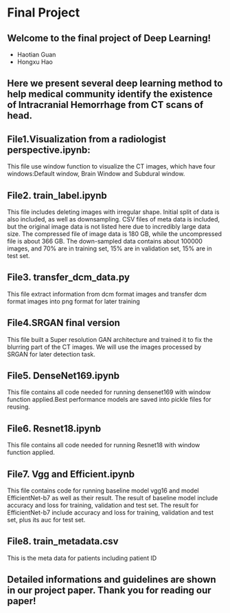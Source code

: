 # Final Project
## Welcome to the final project of Deep Learning!


- Haotian Guan 
- Hongxu Hao 

## Here we present several deep learning method to help medical community identify the existence of Intracranial Hemorrhage from CT scans of head.






## File1.Visualization from a radiologist perspective.ipynb:
This file use window function to visualize the CT images, which have four windows:Default window, Brain Window and Subdural window.


## File2. train_label.ipynb
This file includes deleting images with irregular shape. Initial split of data is also included, 
as well as downsampling. CSV files of meta data is included, but the original image data is not listed here due to incredibly large data size. 
The compressed file of image data is 180 GB, while the uncompressed file is about 366 GB. 
The down-sampled data contains about 100000 images, and 70% are in training set, 15% are in validation set, 15% are in test set. 

## File3. transfer_dcm_data.py
This file extract information from dcm format images and transfer dcm format images into png format for later training


## File4.SRGAN final version
This file built a Super resolution GAN architecture and trained it to fix the blurring part of the CT images. 
We will use the images processed by SRGAN for later detection task. 

## File5. DenseNet169.ipynb
This file contains all code needed for running densenet169 with window function applied.Best performance models are saved into pickle files for reusing. 

## File6. Resnet18.ipynb 
This file contains all code needed for running Resnet18 with window function applied. 

## File7. Vgg and Efficient.ipynb
This file contains code for running baseline model vgg16 and model EfficientNet-b7 as well as 
their result. The result of baseline model include accuracy and loss for training, validation and test set.
The result for EfficientNet-b7 include accuracy and loss for training, validation and test set, plus its auc
for test set.

## File8. train_metadata.csv
This is the meta data for patients including patient ID

## Detailed informations and guidelines are shown in our project paper. Thank you for reading our paper!







